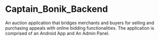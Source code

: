 # Captain_Bonik_Backend
An auction application that bridges merchants and buyers for selling and purchasing appeals with online bidding functionalities. The application is comprised of an Android App and An Admin Panel.
